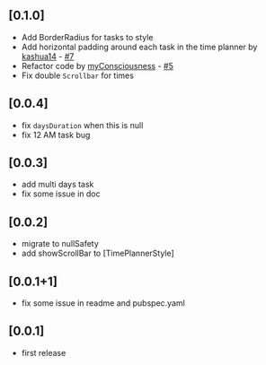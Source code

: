 ## [0.1.0]

- Add BorderRadius for tasks to style
- Add horizontal padding around each task in the time planner by [kashua14](https://github.com/kashua14) - [#7](https://github.com/Jamalianpour/time_planner/pull/7)
- Refactor code by [myConsciousness](https://github.com/myConsciousness) - [#5](https://github.com/Jamalianpour/time_planner/pull/5)
- Fix double `Scrollbar` for times

## [0.0.4]

- fix `daysDuration` when this is null
- fix 12 AM task bug

## [0.0.3]

- add multi days task
- fix some issue in doc

## [0.0.2]

- migrate to nullSafety
- add showScrollBar to [TimePlannerStyle]

## [0.0.1+1]

- fix some issue in readme and pubspec.yaml

## [0.0.1]

- first release
